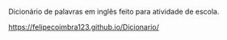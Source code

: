 Dicionário de palavras em inglês feito para atividade de escola.

https://felipecoimbra123.github.io/Dicionario/
